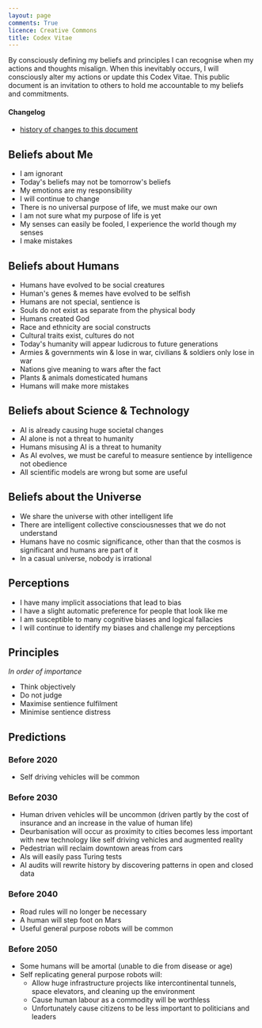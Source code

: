 ```yaml
---
layout: page
comments: True
licence: Creative Commons
title: Codex Vitae
---
```


By consciously defining my beliefs and principles I can recognise when my actions and thoughts misalign. When this inevitably occurs, I will consciously alter my actions or update this Codex Vitae. This public document is an invitation to others to hold me accountable to my beliefs and commitments.


#### Changelog
- [history of changes to this document](https://github.com/gregology/gregology.github.io/commits/master/codex.md)

## Beliefs about Me

- I am ignorant
- Today's beliefs may not be tomorrow's beliefs
- My emotions are my responsibility
- I will continue to change
- There is no universal purpose of life, we must make our own
- I am not sure what my purpose of life is yet
- My senses can easily be fooled, I experience the world though my senses
- I make mistakes


## Beliefs about Humans

- Humans have evolved to be social creatures
- Human's genes & memes have evolved to be selfish
- Humans are not special, sentience is
- Souls do not exist as separate from the physical body
- Humans created God
- Race and ethnicity are social constructs
- Cultural traits exist, cultures do not
- Today's humanity will appear ludicrous to future generations
- Armies & governments win & lose in war, civilians & soldiers only lose in war
- Nations give meaning to wars after the fact
- Plants & animals domesticated humans
- Humans will make more mistakes


## Beliefs about Science & Technology

- AI is already causing huge societal changes
- AI alone is not a threat to humanity
- Humans misusing AI is a threat to humanity
- As AI evolves, we must be careful to measure sentience by intelligence not obedience
- All scientific models are wrong but some are useful


## Beliefs about the Universe

- We share the universe with other intelligent life
- There are intelligent collective consciousnesses that we do not understand
- Humans have no cosmic significance, other than that the cosmos is significant and humans are part of it
- In a casual universe, nobody is irrational


## Perceptions

- I have many implicit associations that lead to bias
- I have a slight automatic preference for people that look like me
- I am susceptible to many cognitive biases and logical fallacies
- I will continue to identify my biases and challenge my perceptions


## Principles

*In order of importance*

- Think objectively
- Do not judge
- Maximise sentience fulfilment
- Minimise sentience distress


## Predictions

### Before 2020

- Self driving vehicles will be common

### Before 2030

- Human driven vehicles will be uncommon (driven partly by the cost of insurance and an increase in the value of human life)
- Deurbanisation will occur as proximity to cities becomes less important with new technology like self driving vehicles and augmented reality
- Pedestrian will reclaim downtown areas from cars
- AIs will easily pass Turing tests
- AI audits will rewrite history by discovering patterns in open and closed data

### Before 2040

- Road rules will no longer be necessary
- A human will step foot on Mars
- Useful general purpose robots will be common

### Before 2050

- Some humans will be amortal (unable to die from disease or age)
- Self replicating general purpose robots will:
  - Allow huge infrastructure projects like intercontinental tunnels, space elevators, and cleaning up the environment
  - Cause human labour as a commodity will be worthless
  - Unfortunately cause citizens to be less important to politicians and leaders
